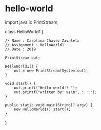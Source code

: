 # hello-world

import java.io.PrintStream;

class HelloWorld1 {

	// Name : Carolina Chavez Zavaleta
	// Assignment : HelloWorld1
	// Date : 2019

	PrintStream out;

	HelloWorld1() {
		out = new PrintStream(System.out);
	}

	void start() {
		out.printf("Hello world!! ");
		out.printf("written by: %s\n", "...");
	}

	public static void main(String[] argv) {
		new HelloWorld1().start();
	}
}
